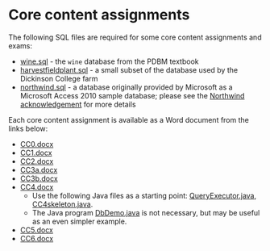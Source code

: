 # Core content assignments

The following SQL files are required for some core content assignments
and exams:
* [wine.sql](../sql/wine.sql) - the `wine` database from the PDBM
  textbook
* [harvestfieldplant.sql](../sql/harvestfieldplant.sql) - a small
  subset of the database used by the Dickinson College farm
* [northwind.sql](../sql/northwind.sql) - a database originally
  provided by Microsoft as a Microsoft Access 2010 sample database;
  please see the [Northwind
  acknowledgement](../sql/northwind-acknowledgement.md) for more
  details

Each core content assignment is available as a Word document from the links below:

* [CC0.docx](CC0.docx) 
* [CC1.docx](CC1.docx) 
* [CC2.docx](CC2.docx) 
* [CC3a.docx](CC3a.docx) 
* [CC3b.docx](CC3b.docx) 
* [CC4.docx](CC4.docx) 
  - Use the following Java files as a starting point:
    [QueryExecutor.java](../java/QueryExecutor.java),
    [CC4skeleton.java](../java/CC4skeleton.java). 
  - The Java program [DbDemo.java](../java/DbDemo.java) is not necessary, but
    may be useful as an even simpler example.
* [CC5.docx](CC5.docx) 
* [CC6.docx](CC6.docx) 


<!-- * CC3a  -->
<!-- * CC3b  -->
<!-- * CC4  -->
<!-- * CC5  -->
<!-- * CC6  -->
